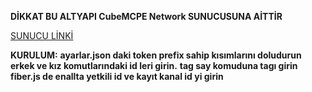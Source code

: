 **DİKKAT BU ALTYAPI CubeMCPE Network SUNUCUSUNA AİTTİR**

[SUNUCU LİNKİ](https://discord.io/cubemcpe)

**KURULUM:**
**ayarlar.json daki token prefix sahip kısımlarını doludurun**
**erkek ve kız komutlarındaki id leri girin.**
**tag say komuduna tagı girin**
**fiber.js de enallta yetkili id ve kayıt kanal id yi girin**
